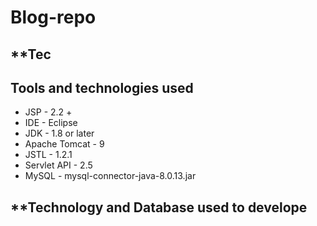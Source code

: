 # Blog-repo
<h2>**Tec</h2>
<h2>Tools and technologies used</h2>

* JSP - 2.2 +
* IDE - Eclipse 
* JDK - 1.8 or later
* Apache Tomcat - 9
* JSTL - 1.2.1
* Servlet API - 2.5
* MySQL - mysql-connector-java-8.0.13.jar
<h2>**Technology and Database used to develope</h2>







